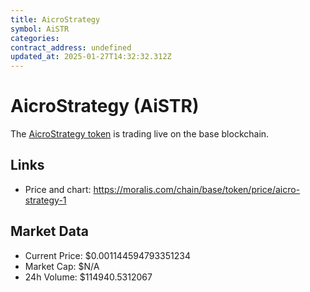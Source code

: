 ```yaml
---
title: AicroStrategy
symbol: AiSTR
categories: 
contract_address: undefined
updated_at: 2025-01-27T14:32:32.312Z
---
```


# AicroStrategy (AiSTR)
The [AicroStrategy token](https://moralis.com/chain/base/token/price/aicro-strategy-1) is trading live on the base blockchain.

## Links
- Price and chart: https://moralis.com/chain/base/token/price/aicro-strategy-1

## Market Data
- Current Price: $0.001144594793351234
- Market Cap: $N/A
- 24h Volume: $114940.5312067
